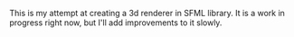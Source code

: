 This is my attempt at creating a 3d renderer in SFML library. It is a work in progress right now, but I'll add improvements to it slowly.

